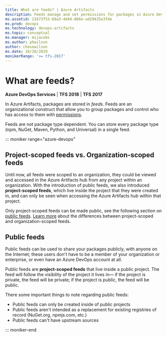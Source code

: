 ```yaml
---
title: What are feeds? | Azure Artifacts
description: Feeds manage and set permissions for packages in Azure DevOps Services or Team Foundation Server
ms.assetid: 21673f53-68a3-4d44-866e-ad29435a3fde
ms.prod: devops
ms.technology: devops-artifacts
ms.topic: conceptual
ms.manager: mijacobs
ms.author: phwilson
author: chasewilson
ms.date: 10/28/2019
monikerRange: '>= tfs-2017'
---
```


# What are feeds?

**Azure DevOps Services** | **TFS 2018** | **TFS 2017**

In Azure Artifacts, packages are stored in *feeds*. Feeds are an organizational construct that allow you to group packages and control who has access to them with [permissions](../feeds/feed-permissions.md).

Feeds are not package type dependent. You can store every package type (npm, NuGet, Maven, Python, and Universal) in a single feed.

::: moniker range="azure-devops"

## Project-scoped feeds vs. Organization-scoped feeds

Until now, all feeds were scoped to an organization, they could be viewed and accessed in the Azure Artifacts hub from any project within an organization. With the introduction of public feeds, we also introduced **project-scoped feeds**, which live inside the project that they were created in, and can only be seen when accessing the Azure Artifacts hub within that project. 

Only project-scoped feeds can be made public, see the following section on [public feeds](#public-feeds). [Learn more](../feeds/project-scoped-feeds.md) about the differences between project-scoped and organization-scoped feeds.

## Public feeds

Public feeds can be used to share your packages publicly, with anyone on the Internet; these users don't have to be a member of your organization or enterprise, or even have an Azure DevOps account at all. 

Public feeds are **project-scoped feeds** that live inside a public project. The feed will follow the visibility of the project it lives in— if the project is private, the feed will be private; if the project is public, the feed will be public.

There some important things to note regarding public feeds:
* Public feeds can only be created inside of public projects
* Public feeds aren't intended as a replacement for existing registries of record (NuGet.org, npmjs.com, etc.)
* Public feeds can't have upstream sources

::: moniker-end

